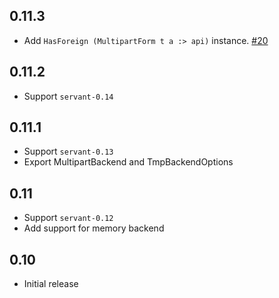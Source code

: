 0.11.3
------

- Add `HasForeign (MultipartForm t a :> api)` instance.
  [#20](https://github.com/haskell-servant/servant-multipart/pull/20)

0.11.2
------

- Support `servant-0.14`

0.11.1
------

- Support `servant-0.13`
- Export MultipartBackend and TmpBackendOptions

0.11
----

- Support `servant-0.12`
- Add support for memory backend

0.10
----

- Initial release
